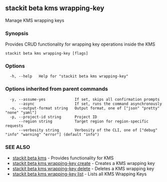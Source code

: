 ## stackit beta kms wrapping-key

Manage KMS wrapping keys

### Synopsis

Provides CRUD functionality for wrapping key operations inside the KMS

```
stackit beta kms wrapping-key [flags]
```

### Options

```
  -h, --help   Help for "stackit beta kms wrapping-key"
```

### Options inherited from parent commands

```
  -y, --assume-yes             If set, skips all confirmation prompts
      --async                  If set, runs the command asynchronously
  -o, --output-format string   Output format, one of ["json" "pretty" "none" "yaml"]
  -p, --project-id string      Project ID
      --region string          Target region for region-specific requests
      --verbosity string       Verbosity of the CLI, one of ["debug" "info" "warning" "error"] (default "info")
```

### SEE ALSO

* [stackit beta kms](./stackit_beta_kms.md)	 - Provides functionality for KMS
* [stackit beta kms wrapping-key create](./stackit_beta_kms_wrapping-key_create.md)	 - Creates a KMS wrapping key
* [stackit beta kms wrapping-key delete](./stackit_beta_kms_wrapping-key_delete.md)	 - Deletes a KMS wrapping key
* [stackit beta kms wrapping-key list](./stackit_beta_kms_wrapping-key_list.md)	 - Lists all KMS Wrapping Keys

